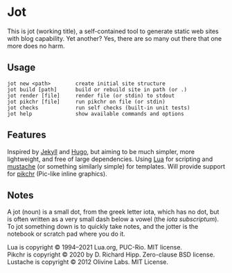 # Jot

This is jot (working title), a self-contained tool
to generate static web sites with blog capability.
Yet another? Yes, there are so many out there that
one more does no harm.

## Usage

    jot new <path>        create initial site structure
    jot build [path]      build or rebuild site in path (or .)
    jot render [file]     render file (or stdin) to stdout
    jot pikchr [file]     run pikchr on file (or stdin)
    jot checks            run self checks (built-in unit tests)
    jot help              show available commands and options

## Features

Inspired by [Jekyll][jekyll] and [Hugo][hugo], but aiming to be
much simpler, more lightweight, and free of large dependencies.
Using [Lua][lua] for scripting and [mustache][mustache] (or
something similarly simple) for templates. Will provide support
for [pikchr][pikchr] (Pic-like inline graphics).

## Notes

A jot (noun) is a small dot, from the greek letter iota,
which has no dot, but is often written as a very small
dash below a vowel (the *iota subscriptum*).
To jot something down is to quickly take notes, and
the jotter is the notebook or scratch pad where you do it.

Lua is copyright © 1994–2021 Lua.org, PUC-Rio. MIT license.  
Pikchr is copyright © 2020 by D. Richard Hipp. Zero-clause BSD license.  
Lustache is copyright © 2012 Olivine Labs. MIT License.

[jekyll]: https://jekyllrb.com/
[hugo]: https://gohugo.io/
[lua]: https://www.lua.org/
[mustache]: https://mustache.github.io/
[pikchr]: https://pikchr.org/
